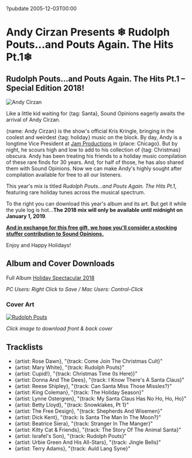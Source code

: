 ?pubdate 2005-12-03T00:00

#  **Andy Cirzan Presents** ❄ Rudolph Pouts...and Pouts Again. The Hits Pt.1❄

## Rudolph Pouts...and Pouts Again. The Hits Pt.1 – Special Edition 2018!

![Andy Cirzan](https://static.soundopinions.org/christmas/cirzan%2018.jpg)

Like a little kid waiting for {tag: Santa}, Sound Opinions eagerly awaits the arrival of Andy Cirzan.

{name: Andy Cirzan} is the show's official Kris Kringle, bringing in the coolest and weirdest {tag: holiday} music on the block. By day, Andy is a longtime Vice President at [Jam Productions](http://jamusa.com/) in {place: Chicago}. But by night, he scours high and low to add to his collection of {tag: Christmas} obscura. Andy has been treating his friends to a holiday music compilation of these rare finds for 30 years. And, for half of those, he has also shared them with Sound Opinions. Now we can make Andy's highly sought after compilation available for free to all our listeners.

This year's mix is titled *Rudolph Pouts...and Pouts Again. The Hits Pt.1*, featuring rare holiday tunes across the musical spectrum.

To the right you can download this year's album and its art. But get it while the yule log is hot...**The 2018 mix will only be available until midnight on January 1, 2019**.

[**And in exchange for this free gift, we hope you'll consider a stocking stuffer contribution to Sound Opinions.**](http://soundopinions.org/support) 

Enjoy and Happy Holidays!

## Album and Cover Downloads
Full Album
[Holiday Spectacular 2018](http://wbez.podcast.streamguys1.com/_no_ads/2018_rudolph_pouts_and_pouts_again.zip)

*PC Users: Right Click to Save / Mac Users: Control-Click*

### Cover Art
[![Rudolph Pouts](https://static.soundopinions.org/christmas/FRONT%20COVER%20TEMPLATE_2018.png)](https://static.soundopinions.org/christmas/2018%20Christmas.zip)

*Click image to download front & back cover*


## Tracklists

- {artist: Rose Dawn}, "{track: Come Join The Christmas Cult}"
- {artist: Mary White}, "{track: Rudolph Pouts}"
- {artist: Cupid!}, "{track: Christmas Time (Is Here)}"
- {artist: Donna And The Dees}, "{track: I Know There's A Santa Claus}"
- {artist: Reese Shipley}, "{track: Can Santa Miss Those Missles?}"
- {artist: King Coleman}, "{track: The Holiday Season}"
- {artist: Lynne Ostergren}, "{track: My Santa Claus Has No Ho, Ho, Ho}"
- {artist: Betty Lloyd}, "{track: Snowklakes, Pt 1}"
- {artist: The Free Design}, "{track: Shepherds And Wisemen}"
- {artist: Dick Kent}, "{track: Is Santa The Man In The Moon?}"
- {artist: Beatrice Siera}, "{track: Stranger In The Manger}"
- {artist: Kitty Cat & Friends}, "{track: The Story Of The Animal Santa}"
- {artist: Israfel's Son}, "{track: Rudolph Pouts}"
- {artist: Urbie Green And His All-Stars}, "{track: Jingle Bells}"
- {artist: Terry Adams}, "{track: Auld Lang Syne}"


